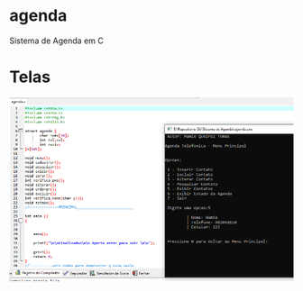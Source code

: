 # agenda
Sistema de Agenda em C

# Telas

![alt text](https://github.com/hamiequeiroz/agenda/blob/master/Tela%20Principal.PNG?raw=true)

